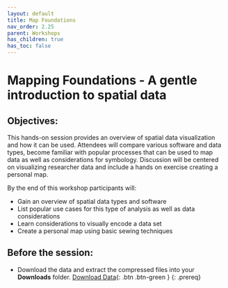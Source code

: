 ```yaml
---
layout: default
title: Map Foundations
nav_order: 2.25
parent: Workshops
has_children: true
has_toc: false
---
```

# Mapping Foundations - A gentle introduction to spatial data

## Objectives:

This hands-on session provides an overview of spatial data visualization and how it can be used. Attendees will compare various software and data types, become familiar with popular processes that can be used to map data as well as considerations for symbology. Discussion will be centered on visualizing researcher data and include a hands on exercise creating a personal map.  

By the end of this workshop participants will:

  - Gain an overview of spatial data types and software  
  - List popular use cases for this type of analysis as well as data considerations  
  - Learn considerations to visually encode a data set  
  - Create a personal map using basic sewing techniques  
  

## Before the session:
- Download the data and extract the compressed files into your **Downloads** folder. [Download Data](https://github.com/meginwinnipeg/workshops/raw/main/content/handson/dataphys/data/physData.zip){: .btn .btn-green }
{: .prereq}




